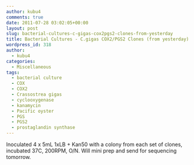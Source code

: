 ```yaml
---
author: kubu4
comments: true
date: 2011-07-28 03:02:05+00:00
layout: post
slug: bacterial-cultures-c-gigas-cox2pgs2-clones-from-yesterday
title: Bacterial Cultures - C.gigas COX2/PGS2 Clones (from yesterday)
wordpress_id: 318
author:
  - kubu4
categories:
  - Miscellaneous
tags:
  - bacterial culture
  - COX
  - COX2
  - Crassostrea gigas
  - cyclooxygenase
  - kanamycin
  - Pacific oyster
  - PGS
  - PGS2
  - prostaglandin synthase
---
```


Inoculated 4 x 5mL 1xLB + Kan50 with a colony from each set of clones, incubated 37C, 200RPM, O/N. Will mini prep and send for sequencing tomorrow.
